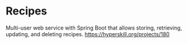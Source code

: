 # Recipes
Multi-user web service with Spring Boot that allows storing, retrieving, updating, and deleting recipes.
https://hyperskill.org/projects/180
